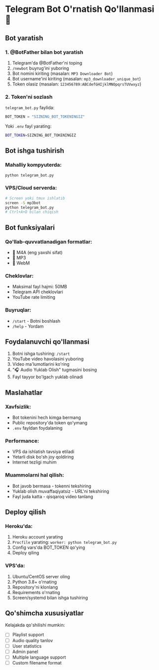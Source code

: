 # Telegram Bot O'rnatish Qo'llanmasi 🤖

## Bot yaratish

### 1. @BotFather bilan bot yaratish

1. Telegram'da @BotFather'ni toping
2. `/newbot` buyrug'ini yuboring
3. Bot nomini kiriting (masalan: `MP3 Downloader Bot`)
4. Bot username'ini kiriting (masalan: `mp3_downloader_unique_bot`)
5. Token olasiz (masalan: `123456789:ABCdefGHIjklMNOpqrsTUVwxyz`)

### 2. Token'ni sozlash

`telegram_bot.py` faylida:
```python
BOT_TOKEN = "SIZNING_BOT_TOKENINGIZ"
```

Yoki `.env` fayl yarating:
```bash
BOT_TOKEN=SIZNING_BOT_TOKENINGIZ
```

## Bot ishga tushirish

### Mahalliy kompyuterda:
```bash
python telegram_bot.py
```

### VPS/Cloud serverda:
```bash
# Screen yoki tmux ishlatib
screen -S mp3bot
python telegram_bot.py
# Ctrl+A+D bilan chiqish
```

## Bot funksiyalari

### Qo'llab-quvvatlanadigan formatlar:
- 🎵 M4A (eng yaxshi sifat)
- 🎵 MP3 
- 🎵 WebM

### Cheklovlar:
- Maksimal fayl hajmi: 50MB
- Telegram API cheklovlari
- YouTube rate limiting

### Buyruqlar:
- `/start` - Botni boshlash
- `/help` - Yordam

## Foydalanuvchi qo'llanmasi

1. Botni ishga tushiring: `/start`
2. YouTube video havolasini yuboring
3. Video ma'lumotlarini ko'ring
4. "🎧 Audio Yuklab Olish" tugmasini bosing
5. Fayl tayyor bo'lgach yuklab olinadi

## Maslahatlar

### Xavfsizlik:
- Bot tokenini hech kimga bermang
- Public repository'da token qo'ymang
- `.env` fayldan foydalaning

### Performance:
- VPS da ishlatish tavsiya etiladi
- Yetarli disk bo'sh joy qoldiring
- Internet tezligi muhim

### Muammolarni hal qilish:
- Bot javob bermasa - tokenni tekshiring
- Yuklab olish muvaffaqiyatsiz - URL'ni tekshiring
- Fayl juda katta - qisqaroq video tanlang

## Deploy qilish

### Heroku'da:
1. Heroku account yarating
2. `Procfile` yarating: `worker: python telegram_bot.py`
3. Config vars'da BOT_TOKEN qo'ying
4. Deploy qiling

### VPS'da:
1. Ubuntu/CentOS server oling
2. Python 3.8+ o'rnating
3. Repository'ni klonlang
4. Requirements o'rnating
5. Screen/systemd bilan ishga tushiring

## Qo'shimcha xususiyatlar

Kelajakda qo'shilishi mumkin:
- [ ] Playlist support
- [ ] Audio quality tanlov
- [ ] User statistics
- [ ] Admin panel
- [ ] Multiple language support
- [ ] Custom filename format